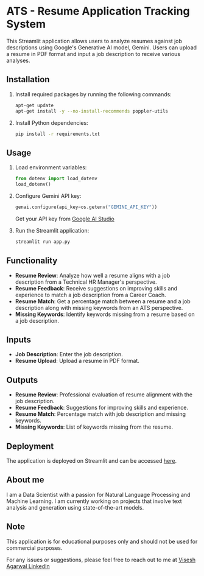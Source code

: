 # ATS - Resume Application Tracking System

This Streamlit application allows users to analyze resumes against job descriptions using Google's Generative AI model, Gemini. Users can upload a resume in PDF format and input a job description to receive various analyses.

## Installation

1. Install required packages by running the following commands:

   ```bash
   apt-get update
   apt-get install -y --no-install-recommends poppler-utils
   ```

2. Install Python dependencies:
   ```bash
   pip install -r requirements.txt
   ```

## Usage

1. Load environment variables:

   ```python
   from dotenv import load_dotenv
   load_dotenv()
   ```

2. Configure Gemini API key:

   ```python
   genai.configure(api_key=os.getenv("GEMINI_API_KEY"))
   ```

   Get your API key from [Google AI Studio ](https://aistudio.google.com/app/apikey)

3. Run the Streamlit application:
   ```bash
   streamlit run app.py
   ```

## Functionality

- **Resume Review**: Analyze how well a resume aligns with a job description from a Technical HR Manager's perspective.
- **Resume Feedback**: Receive suggestions on improving skills and experience to match a job description from a Career Coach.
- **Resume Match**: Get a percentage match between a resume and a job description along with missing keywords from an ATS perspective.
- **Missing Keywords**: Identify keywords missing from a resume based on a job description.

## Inputs

- **Job Description**: Enter the job description.
- **Resume Upload**: Upload a resume in PDF format.

## Outputs

- **Resume Review**: Professional evaluation of resume alignment with the job description.
- **Resume Feedback**: Suggestions for improving skills and experience.
- **Resume Match**: Percentage match with job description and missing keywords.
- **Missing Keywords**: List of keywords missing from the resume.

## Deployment

The application is deployed on Streamlit and can be accessed [here](https://resume-track.streamlit.app/).

## About me

I am a Data Scientist with a passion for Natural Language Processing and Machine Learning. I am currently working on projects that involve text analysis and generation using state-of-the-art models.

## Note

This application is for educational purposes only and should not be used for commercial purposes.

For any issues or suggestions, please feel free to reach out to me at [Visesh Agarwal LinkedIn](https://www.linkedin.com/in/viseshagarwal/)
